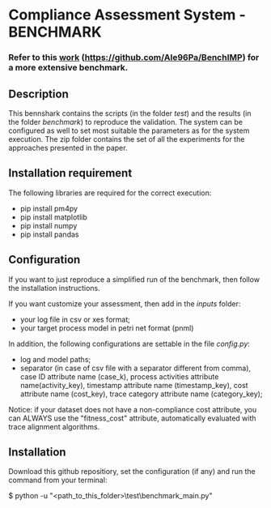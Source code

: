 # Compliance Assessment System - BENCHMARK

### Refer to this [work](https://github.com/Ale96Pa/BenchIMP) (https://github.com/Ale96Pa/BenchIMP) for a more extensive benchmark.

## Description

This bennshark contains the scripts (in the folder _test_) and the results (in the folder _benchmark_) to reproduce the validation.
The system can be configured as well to set most suitable the parameters as for the system execution.
The zip folder contains the set of all the experiments for the approaches presented in the paper.

## Installation requirement

The following libraries are required for the correct execution:

- pip install pm4py
- pip install matplotlib
- pip install numpy
- pip install pandas

## Configuration

If you want to just reproduce a simplified run of the benchmark, then follow the installation instructions.

If you want customize your assessment, then add in the _inputs_ folder:

- your log file in csv or xes format;
- your target process model in petri net format (pnml)

In addition, the following configurations are settable in the file _config.py_:

- log and model paths;
- separator (in case of csv file with a separator different from comma), case ID attribute name (case_k), process activities attribute name(activity_key), timestamp attribute name (timestamp_key), cost attribute name (cost_key), trace category attribute name (category_key);

Notice: if your dataset does not have a non-compliance cost attribute, you can ALWAYS use the "fitness_cost" attribute, automatically evaluated with trace alignment algorithms.

## Installation

Download this github repositiory, set the configuration (if any) and run the command from your terminal:

$ python -u "<path_to_this_folder>\test\benchmark_main.py"
